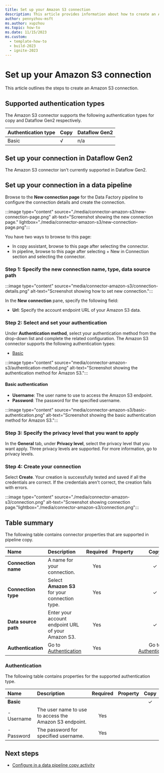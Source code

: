 ```yaml
---
title: Set up your Amazon S3 connection
description: This article provides information about how to create an Amazon S3 connection in Microsoft Fabric.
author: pennyzhou-msft
ms.author: xupzhou
ms.topic: how-to
ms.date: 11/15/2023
ms.custom:
  - template-how-to
  - build-2023
  - ignite-2023
---
```


# Set up your Amazon S3 connection

This article outlines the steps to create an Amazon S3 connection.

## Supported authentication types

The Amazon S3 connector supports the following authentication types for copy and Dataflow Gen2 respectively.  

|Authentication type |Copy |Dataflow Gen2 |
|:---|:---|:---|
|Basic| √| n/a|

## Set up your connection in Dataflow Gen2

The Amazon S3 connector isn't currently supported in Dataflow Gen2.

## Set up your connection in a data pipeline

Browse to the **New connection page** for the Data Factory pipeline to configure the connection details and create the connection.

:::image type="content" source="./media/connector-amazon-s3/new-connection-page.png" alt-text="Screenshot showing the new connection page." lightbox="./media/connector-amazon-s3/new-connection-page.png":::

You have two ways to browse to this page:

- In copy assistant, browse to this page after selecting the connector.
- In pipeline, browse to this page after selecting + New in Connection section and selecting the connector.

### Step 1: Specify the new connection name, type, data source path

   :::image type="content" source="media/connector-amazon-s3/connection-details.png" alt-text="Screenshot showing how to set new connection.":::

In the **New connection** pane, specify the following field:

- **Url**: Specify the account endpoint URL of your Amazon S3 data.

### Step 2:  Select and set your authentication

Under **Authentication method**, select your authentication method from the drop-down list and complete the related configuration. The Amazon S3 connector supports the following authentication types:

- [Basic](#basic-authentication)

:::image type="content" source="media/connector-amazon-s3/authentication-method.png" alt-text="Screenshot showing the authentication method for Amazon S3.":::

#### Basic authentication

- **Username**: The user name to use to access the Amazon S3 endpoint.
- **Password**: The password for the specified username.

:::image type="content" source="media/connector-amazon-s3/basic-authentication.png" alt-text="Screenshot showing the basic authentication method for Amazon S3.":::

### Step 3: Specify the privacy level that you want to apply

In the **General** tab, under **Privacy level**, select the privacy level that you want apply. Three privacy levels are supported. For more information, go to privacy levels.

### Step 4: Create your connection

Select **Create**. Your creation is successfully tested and saved if all the credentials are correct. If the credentials aren't correct, the creation fails with errors.

:::image type="content" source="./media/connector-amazon-s3/connection.png" alt-text="Screenshot showing connection page."lightbox="./media/connector-amazon-s3/connection.png":::

## Table summary

The following table contains connector properties that are supported in pipeline copy.

|Name|Description|Required|Property|Copy|
|:---|:---|:---:|:---|:---:|
|**Connection name**|A name for your connection.|Yes||✓|
|**Connection type**|Select **Amazon S3** for your connection type.|Yes||✓|
|**Data source path**|Enter your account endpoint URL of your Amazon S3.|Yes||✓|
|**Authentication**|Go to [Authentication](#authentication) |Yes||Go to [Authentication](#authentication)|

### Authentication

The following table contains properties for the supported authentication type.

|Name|Description|Required|Property|Copy|
|:---|:---|:---:|:---|:---:|
|**Basic**||||✓|
|- Username|The user name to use to access the Amazon S3 endpoint.|Yes |||
|- Password|The password for specified username.|Yes |||

## Next steps

- [Configure in a data pipeline copy activity](connector-amazon-s3-copy-activity.md)

